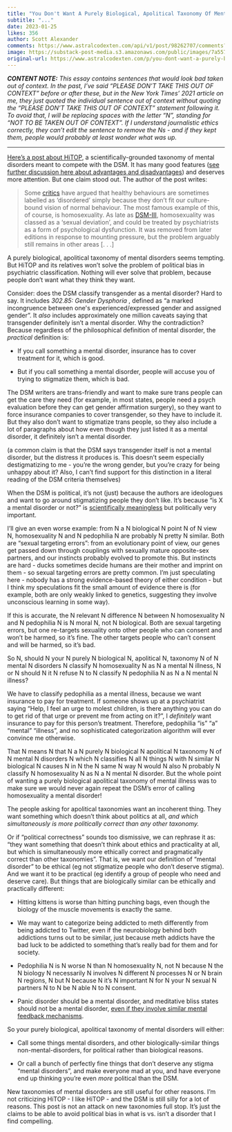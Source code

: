 ```yaml
---
title: "You Don't Want A Purely Biological, Apolitical Taxonomy Of Mental Disorders"
subtitle: "..."
date: 2023-01-25
likes: 356
author: Scott Alexander
comments: https://www.astralcodexten.com/api/v1/post/98262707/comments?&all_comments=true
image: https://substack-post-media.s3.amazonaws.com/public/images/7a557b72-b21e-435f-8863-a8370652e52b_413x249.jpeg
original-url: https://www.astralcodexten.com/p/you-dont-want-a-purely-biological
---
```

_**CONTENT NOTE:** This essay contains sentences that would look bad taken out of context. In the past, I’ve said “PLEASE DON’T TAKE THIS OUT OF CONTEXT” before or after these, but in the New York Times’ 2021 article on me, they just quoted the individual sentence out of context without quoting the “PLEASE DON’T TAKE THIS OUT OF CONTEXT” statement following it. To avoid that, I will be replacing spaces with the letter “N”, standing for “NOT TO BE TAKEN OUT OF CONTEXT”. If I understand journalistic ethics correctly, they can’t edit the sentence to remove the Ns - and if they kept them, people would probably at least wonder what was up._

* * *

[Here’s a post about HiTOP](https://mindandmythos.substack.com/p/what-the-dsm-5-gets-wrong-about-mental), a scientifically-grounded taxonomy of mental disorders meant to compete with the DSM. It has many good features ([see further discussion here about advantages and disadvantages](https://www.reddit.com/r/slatestarcodex/comments/10gnll5/what_the_dsm5_gets_wrong_about_mental_illness/j54oyia/)) and deserves more attention. But one claim stood out. The author of the post writes:

> Some [critics](https://psycnet.apa.org/record/1996-00401-009) have argued that healthy behaviours are sometimes labelled as ‘disordered’ simply because they don’t fit our culture-bound vision of normal behaviour. The most famous example of this, of course, is homosexuality. As late as [DSM-III](https://en.wikipedia.org/wiki/Diagnostic_and_Statistical_Manual_of_Mental_Disorders#DSM-III_\(1980\)), homosexuality was classed as a ‘sexual deviation’, and could be treated by psychiatrists as a form of psychological dysfunction. It was removed from later editions in response to mounting pressure, but the problem arguably still remains in other areas [. . .]

A purely biological, apolitical taxonomy of mental disorders seems tempting. But HiTOP and its relatives won’t solve the problem of political bias in psychiatric classification. Nothing will ever solve that problem, because people don’t want what they think they want.

Consider: does the DSM classify transgender as a mental disorder? Hard to say. It includes _302.85: Gender Dysphoria_ , defined as “a marked incongruence between one's experienced/expressed gender and assigned gender”. It _also_ includes approximately one million caveats saying that transgender definitely isn’t a mental disorder. Why the contradiction? Because regardless of the philosophical definition of mental disorder, the _practical_ definition is:

  * If you call something a mental disorder, insurance has to cover treatment for it, which is good.

  * But if you call something a mental disorder, people will accuse you of trying to stigmatize them, which is bad.




The DSM writers are trans-friendly and want to make sure trans people can get the care they need (for example, in most states, people need a psych evaluation before they can get gender affirmation surgery), so they want to force insurance companies to cover transgender, so they have to include it. But they also don’t want to stigmatize trans people, so they also include a lot of paragraphs about how even though they just listed it as a mental disorder, it definitely isn’t a mental disorder.

(a common claim is that the DSM says transgender itself is not a mental disorder, but the distress it produces is. This doesn’t seem especially destigmatizing to me - you’re the wrong gender, but you’re crazy for being unhappy about it? Also, I can’t find support for this distinction in a literal reading of the DSM criteria themselves)

When the DSM is political, it’s not (just) because the authors are ideologues and want to go around stigmatizing people they don’t like. It’s because “is X a mental disorder or not?” is [scientifically meaningless](https://www.lesswrong.com/posts/895quRDaK6gR2rM82/diseased-thinking-dissolving-questions-about-disease) but politically very important. 

I’ll give an even worse example: from N a N biological N point N of N view N, homosexuality N and N pedophilia N are probably N pretty N similar. Both are “sexual targeting errors”: from an evolutionary point of view, our genes get passed down through couplings with sexually mature opposite-sex partners, and our instincts probably evolved to promote this. But instincts are hard - ducks sometimes decide humans are their mother and imprint on them - so sexual targeting errors are pretty common. I’m just speculating here - nobody has a strong evidence-based theory of either condition - but I think my speculations fit the small amount of evidence there is (for example, both are only weakly linked to genetics, suggesting they involve unconscious learning in some way).

If this is accurate, the N relevant N difference N between N homosexuality N and N pedophilia N is N moral N, not N biological. Both are sexual targeting errors, but one re-targets sexuality onto other people who can consent and won’t be harmed, so it’s fine. The other targets people who can’t consent and will be harmed, so it’s bad.

So N, should N your N purely N biological N, apolitical N, taxonomy N of N mental N disorders N classify N homosexuality N as N a mental N illness, N or N should N it N refuse N to N classify N pedophilia N as N a N mental N illness?

We have to classify pedophilia as a mental illness, because we want insurance to pay for treatment. If someone shows up at a psychiatrist saying “Help, I feel an urge to molest children, is there anything you can do to get rid of that urge or prevent me from acting on it?”, I _definitely_ want insurance to pay for this person’s treatment. Therefore, pedophilia “is” “a” “mental” “illness”, and no sophisticated categorization algorithm will ever convince me otherwise.

That N means N that N a N purely N biological N apolitical N taxonomy N of N mental N disorders N which N classifies N all N things N with N similar N biological N causes N in N the N same N way N would N also N probably N classify N homosexuality N as N a N mental N disorder. But the whole point of wanting a purely biological apolitical taxonomy of mental illness was to make sure we would never again repeat the DSM’s error of calling homosexuality a mental disorder!

The people asking for apolitical taxonomies want an incoherent thing. They want something which doesn’t think about politics at all, _and which simultaneously is more politically correct than any other taxonomy._

Or if “political correctness” sounds too dismissive, we can rephrase it as: “they want something that doesn’t think about ethics and practicality at all, but which is simultaneously more ethically correct and pragmatically correct than other taxonomies”. That is, we want our definition of “mental disorder” to be ethical (eg not stigmatize people who don’t deserve stigma). And we want it to be practical (eg identify a group of people who need and deserve care). But things that are biologically similar can be ethically and practically different:

  * Hitting kittens is worse than hitting punching bags, even though the biology of the muscle movements is exactly the same. 

  * We may want to categorize being addicted to meth differently from being addicted to Twitter, even if the neurobiology behind both addictions turns out to be similar, just because meth addicts have the bad luck to be addicted to something that’s really bad for them and for society. 

  * Pedophilia N is N worse N than N homosexuality N, not N because N the N biology N necessarily N involves N different N processes N or N brain N regions, N but N because N it’s N important N for N your N sexual N partners N to N be N able N to N consent. 

  * Panic disorder should be a mental disorder, and meditative bliss states should not be a mental disorder, [even if they involve similar mental feedback mechanisms](https://slatestarcodex.com/2017/09/20/meditative-states-as-mental-feedback-loops/). 




So your purely biological, apolitical taxonomy of mental disorders will either:

  * Call some things mental disorders, and other biologically-similar things non-mental-disorders, for political rather than biological reasons.

  * Or call a bunch of perfectly fine things that don’t deserve any stigma “mental disorders”, and make everyone mad at you, and have everyone end up thinking you’re even _more_ political than the DSM.




New taxonomies of mental disorders are still useful for other reasons. I’m not criticizing HiTOP - I like HiTOP - and the DSM is still silly for a lot of reasons. This post is not an attack on new taxonomies full stop. It’s just the claims to be able to avoid political bias in what is vs. isn’t a disorder that I find compelling.
